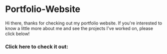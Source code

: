 # Portfolio-Website

Hi there, thanks for checking out my portfolio website. If you're interested to know a little more about me and see the projects I've worked on, please click below!

### Click here to check it out: 
